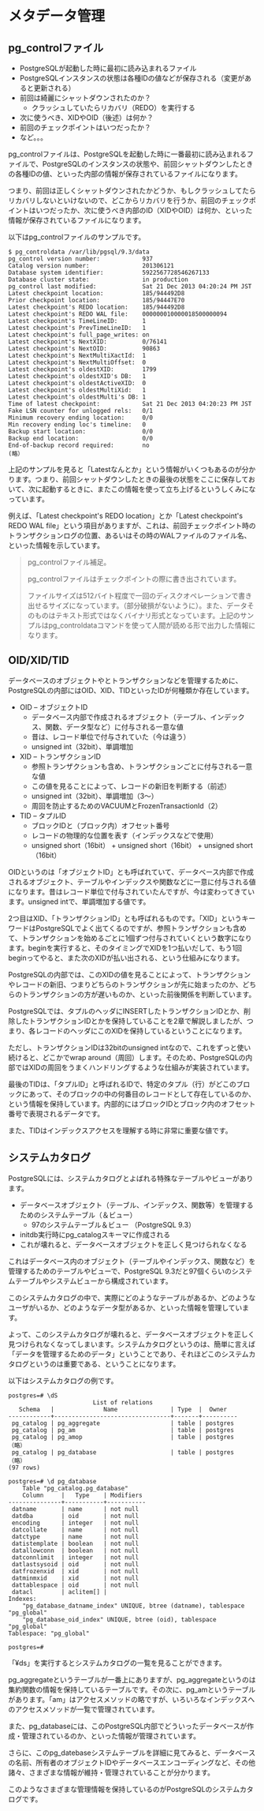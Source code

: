 # メタデータ管理

## pg_controlファイル

* PostgreSQLが起動した時に最初に読み込まれるファイル
* PostgreSQLインスタンスの状態は各種IDの値などが保存される（変更があると更新される）
* 前回は綺麗にシャットダウンされたのか？
    * クラッシュしていたらリカバリ（REDO）を実行する
* 次に使うべき、XIDやOID（後述）は何か？
* 前回のチェックポイントはいつだったか？
* など。。。

pg_controlファイルは、PostgreSQLを起動した時に一番最初に読み込まれるファイルで、PostgreSQLのインスタンスの状態や、前回シャットダウンしたときの各種IDの値、といった内部の情報が保存されているファイルになります。

つまり、前回は正しくシャットダウンされたかどうか、もしクラッシュしてたらリカバリしないといけないので、どこからリカバリを行うか、前回のチェックポイントはいつだったか、次に使うべき内部のID（XIDやOID）は何か、といった情報が保存されているファイルになります。

以下はpg_controlファイルのサンプルです。

```
$ pg_controldata /var/lib/pgsql/9.3/data
pg_control version number:            937
Catalog version number:               201306121
Database system identifier:           5922567728546267133
Database cluster state:               in production
pg_control last modified:             Sat 21 Dec 2013 04:20:24 PM JST
Latest checkpoint location:           185/944492D8
Prior checkpoint location:            185/94447E70
Latest checkpoint's REDO location:    185/944492D8
Latest checkpoint's REDO WAL file:    000000010000018500000094
Latest checkpoint's TimeLineID:       1
Latest checkpoint's PrevTimeLineID:   1
Latest checkpoint's full_page_writes: on
Latest checkpoint's NextXID:          0/76141
Latest checkpoint's NextOID:          90863
Latest checkpoint's NextMultiXactId:  1
Latest checkpoint's NextMultiOffset:  0
Latest checkpoint's oldestXID:        1799
Latest checkpoint's oldestXID's DB:   1
Latest checkpoint's oldestActiveXID:  0
Latest checkpoint's oldestMultiXid:   1
Latest checkpoint's oldestMulti's DB: 1
Time of latest checkpoint:            Sat 21 Dec 2013 04:20:23 PM JST
Fake LSN counter for unlogged rels:   0/1
Minimum recovery ending location:     0/0
Min recovery ending loc's timeline:   0
Backup start location:                0/0
Backup end location:                  0/0
End-of-backup record required:        no
(略）
```

上記のサンプルを見ると「Latestなんとか」という情報がいくつもあるのが分かります。つまり、前回シャットダウンしたときの最後の状態をここに保存しておいて、次に起動するときに、またこの情報を使って立ち上げるというしくみになっています。

例えば、「Latest checkpoint's REDO location」とか「Latest checkpoint's REDO WAL file」という項目がありますが、これは、前回チェックポイント時のトランザクションログの位置、あるいはその時のWALファイルのファイル名、といった情報を示しています。

> pg_controlファイル補足。
> 
> pg_controlファイルはチェックポイントの際に書き出されています。
> 
> ファイルサイズは512バイト程度で一回のディスクオペレーションで書き出せるサイズになっています。（部分破損がないように）。また、データそのものはテキスト形式ではなくバイナリ形式となっています。上記のサンプルはpg_controldataコマンドを使って人間が読める形で出力した情報になります。


## OID/XID/TID

データベースのオブジェクトやとトランザクションなどを管理するために、PostgreSQLの内部にはOID、XID、TIDといったIDが何種類か存在しています。

* OID – オブジェクトID
    * データベース内部で作成されるオブジェクト（テーブル、インデックス、関数、データ型など）に付与される一意な値
    * 昔は、レコード単位で付与されていた（今は違う）
    * unsigned int（32bit）、単調増加
* XID – トランザクションID
    * 参照トランザクションも含め、トランザクションごとに付与される一意な値
    * この値を見ることによって、レコードの新旧を判断する（前述）
    * unsigned int（32bit）、単調増加（3～）
    * 周回を防止するためのVACUUMとFrozenTransactionId（2）
* TID – タプルID
    * ブロックIDと（ブロック内）オフセット番号
    * レコードの物理的な位置を表す（インデックスなどで使用）
    * unsigned short（16bit） + unsigned short（16bit） + unsigned short（16bit）

OIDというのは「オブジェクトID」とも呼ばれていて、データベース内部で作成されるオブジェクト、テーブルやインデックスや関数などに一意に付与される値になります。昔はレコード単位で付与されていたんですが、今は変わってきています。unsigned intで、単調増加する値です。

2つ目はXID、「トランザクションID」とも呼ばれるものです。「XID」というキーワードはPostgreSQLでよく出てくるのですが、参照トランザクションも含めて、トランザクションを始めるごとに1個ずつ付与されていくという数字になります。beginを実行すると、そのタイミングでXIDを1つ払いだして、もう1回beginってやると、また次のXIDが払い出される、という仕組みになります。

PostgreSQLの内部では、このXIDの値を見ることによって、トランザクションやレコードの新旧、つまりどちらのトランザクションが先に始まったのか、どちらのトランザクションの方が遅いものか、といった前後関係を判断しています。

PostgreSQLでは、タプルのヘッダにINSERTしたトランザクションIDとか、削除したトランザクションIDとかを保持していることを2章で解説しましたが、つまり、各レコードのヘッダにこのXIDを保持しているということになります。

ただし、トランザクションIDは32bitのunsigned intなので、これをずっと使い続けると、どこかでwrap around（周回）します。そのため、PostgreSQLの内部ではXIDの周回をうまくハンドリングするような仕組みが実装されています。

最後のTIDは、「タプルID」と呼ばれるIDで、特定のタプル（行）がどこのブロックにあって、そのブロックの中の何番目のレコードとして存在しているのか、という情報を保持しています。内部的にはブロックIDとブロック内のオフセット番号で表現されるデータです。

また、TIDはインデックスアクセスを理解する時に非常に重要な値です。


## システムカタログ

PostgreSQLには、システムカタログとよばれる特殊なテーブルやビューがあります。

* データベースオブジェクト（テーブル、インデックス、関数等）を管理するためのシステムテーブル（＆ビュー）
    * 97のシステムテーブル＆ビュー （PostgreSQL 9.3）
* initdb実行時にpg_catalogスキーマに作成される
* これが壊れると、データベースオブジェクトを正しく見つけられなくなる

これはデータベース内のオブジェクト（テーブルやインデックス、関数など）を管理するためのテーブルやビューで、PostgreSQL 9.3だと97個くらいのシステムテーブルやシステムビューから構成されています。

このシステムカタログの中で、実際にどのようなテーブルがあるか、どのようなユーザがいるか、どのようなデータ型があるか、といった情報を管理しています。

よって、このシステムカタログが壊れると、データベースオブジェクトを正しく見つけられなくなってしまいます。システムカタログというのは、簡単に言えば「データを管理するためのデータ」ということであり、それほどこのシステムカタログというのは重要である、ということになります。

以下はシステムカタログの例です。

```
postgres=# \dS
                        List of relations
   Schema   |              Name               | Type  |  Owner
------------+---------------------------------+-------+----------
 pg_catalog | pg_aggregate                    | table | postgres
 pg_catalog | pg_am                           | table | postgres
 pg_catalog | pg_amop                         | table | postgres
（略）
 pg_catalog | pg_database                     | table | postgres
（略）
(97 rows)

postgres=# \d pg_database
    Table "pg_catalog.pg_database"
    Column     |   Type    | Modifiers
---------------+-----------+-----------
 datname       | name      | not null
 datdba        | oid       | not null
 encoding      | integer   | not null
 datcollate    | name      | not null
 datctype      | name      | not null
 datistemplate | boolean   | not null
 datallowconn  | boolean   | not null
 datconnlimit  | integer   | not null
 datlastsysoid | oid       | not null
 datfrozenxid  | xid       | not null
 datminmxid    | xid       | not null
 dattablespace | oid       | not null
 datacl        | aclitem[] |
Indexes:
    "pg_database_datname_index" UNIQUE, btree (datname), tablespace "pg_global"
    "pg_database_oid_index" UNIQUE, btree (oid), tablespace "pg_global"
Tablespace: "pg_global"

postgres=#
```

「¥ds」を実行するとシステムカタログの一覧を見ることができます。

pg_aggregateというテーブルが一番上にありますが、pg_aggregateというのは集約関数の情報を保持しているテーブルです。その次に、pg_amというテーブルがあります。「am」はアクセスメソッドの略ですが、いろいろなインデックスへのアクセスメソッドが一覧で管理されています。

また、pg_databaseには、このPostgreSQL内部でどういったデータベースが作成・管理されているのか、といった情報が管理されています。

さらに、このpg_datebaseシステムテーブルを詳細に見てみると、データベースの名前、所有者のオブジェクトIDやデータベースエンコーディングなど、その他諸々、さまざまな情報が維持・管理されていることが分かります。

このようなさまざまな管理情報を保持しているのがPostgreSQLのシステムカタログです。
